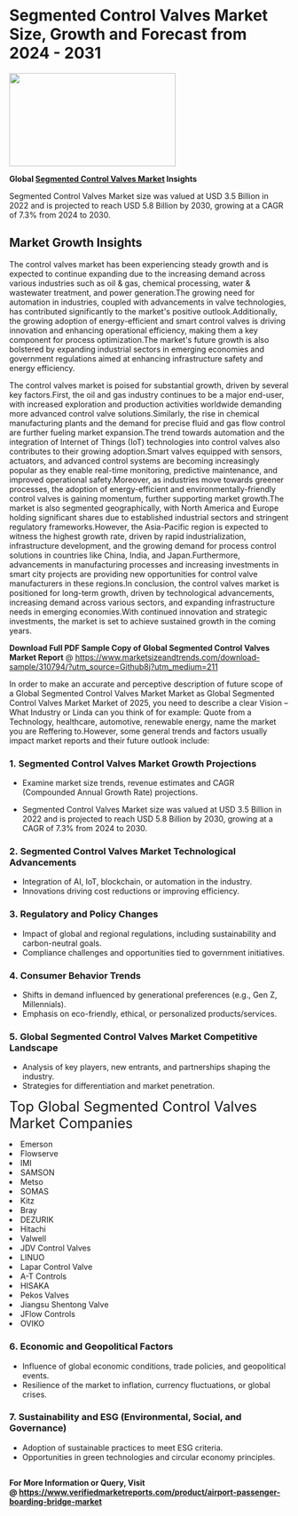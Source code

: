 <H1>Segmented Control Valves Market Size, Growth and Forecast from 2024 - 2031</H1><img class="aligncenter size-medium wp-image-584254" src="https://thirdeyenews.in/wp-content/uploads/2024/09/Global-Market-Research-300x168.jpeg" alt="" width="300" height="168" /><p><strong>Global&nbsp;<a href="https://www.marketsizeandtrends.com/download-sample/310794/?utm_source=Github8j?utm_medium=211">Segmented Control Valves Market</a> Insights</strong></p><p>Segmented Control Valves Market size was valued at USD 3.5 Billion in 2022 and is projected to reach USD 5.8 Billion by 2030, growing at a CAGR of 7.3% from 2024 to 2030.</p><p><h2>Market Growth Insights</h2> <p>The control valves market has been experiencing steady growth and is expected to continue expanding due to the increasing demand across various industries such as oil & gas, chemical processing, water & wastewater treatment, and power generation.The growing need for automation in industries, coupled with advancements in valve technologies, has contributed significantly to the market's positive outlook.Additionally, the growing adoption of energy-efficient and smart control valves is driving innovation and enhancing operational efficiency, making them a key component for process optimization.The market's future growth is also bolstered by expanding industrial sectors in emerging economies and government regulations aimed at enhancing infrastructure safety and energy efficiency.</p> <p>The control valves market is poised for substantial growth, driven by several key factors.First, the oil and gas industry continues to be a major end-user, with increased exploration and production activities worldwide demanding more advanced control valve solutions.Similarly, the rise in chemical manufacturing plants and the demand for precise fluid and gas flow control are further fueling market expansion.The trend towards automation and the integration of Internet of Things (IoT) technologies into control valves also contributes to their growing adoption.Smart valves equipped with sensors, actuators, and advanced control systems are becoming increasingly popular as they enable real-time monitoring, predictive maintenance, and improved operational safety.Moreover, as industries move towards greener processes, the adoption of energy-efficient and environmentally-friendly control valves is gaining momentum, further supporting market growth.The market is also segmented geographically, with North America and Europe holding significant shares due to established industrial sectors and stringent regulatory frameworks.However, the Asia-Pacific region is expected to witness the highest growth rate, driven by rapid industrialization, infrastructure development, and the growing demand for process control solutions in countries like China, India, and Japan.Furthermore, advancements in manufacturing processes and increasing investments in smart city projects are providing new opportunities for control valve manufacturers in these regions.In conclusion, the control valves market is positioned for long-term growth, driven by technological advancements, increasing demand across various sectors, and expanding infrastructure needs in emerging economies.With continued innovation and strategic investments, the market is set to achieve sustained growth in the coming years.</p> <p><span class=""><strong>Download Full PDF Sample Copy of Global Segmented Control Valves Market Report</strong> @ <a href="https://www.marketsizeandtrends.com/download-sample/310794/?utm_source=Github8j?utm_medium=211" target="_blank">https://www.marketsizeandtrends.com/download-sample/310794/?utm_source=Github8j?utm_medium=211</a></span></p><p>In order to make an accurate and perceptive description of future scope of a Global&nbsp;Segmented Control Valves Market Market as Global&nbsp;Segmented Control Valves Market Market of 2025, you need to describe a clear Vision &ndash; What Industry or Linda can you think of for example: Quote from a Technology, healthcare, automotive, renewable energy, name the market you are Reffering to.However, some general trends and factors usually impact market reports and their future outlook include:</p><h3>1.&nbsp;<strong>Segmented Control Valves Market Growth Projections</strong></h3><ul><li>Examine market size trends, revenue estimates and CAGR (Compounded Annual Growth Rate) projections.</li><li><p>Segmented Control Valves Market size was valued at USD 3.5 Billion in 2022 and is projected to reach USD 5.8 Billion by 2030, growing at a CAGR of 7.3% from 2024 to 2030.</p></li></ul><h3>2.&nbsp;<strong>Segmented Control Valves Market Technological Advancements</strong></h3><ul><li>Integration of AI, IoT, blockchain, or automation in the industry.</li><li>Innovations driving cost reductions or improving efficiency.</li></ul><h3>3.&nbsp;<strong>Regulatory and Policy Changes</strong></h3><ul><li>Impact of global and regional regulations, including sustainability and carbon-neutral goals.</li><li>Compliance challenges and opportunities tied to government initiatives.</li></ul><h3>4.&nbsp;<strong>Consumer Behavior Trends</strong></h3><ul><li>Shifts in demand influenced by generational preferences (e.g., Gen Z, Millennials).</li><li>Emphasis on eco-friendly, ethical, or personalized products/services.</li></ul><h3>5.&nbsp;<strong>Global Segmented Control Valves Market Competitive Landscape</strong></h3><ul><li>Analysis of key players, new entrants, and partnerships shaping the industry.</li><li>Strategies for differentiation and market penetration.</li></ul><p data-pm-slice="1 1 []"><span style="color: inherit; font-family: inherit; font-size: 25px;">Top Global Segmented Control Valves Market Companies</span></p><div class="" data-test-id=""><p><li>Emerson</li><li> Flowserve</li><li> IMI</li><li> SAMSON</li><li> Metso</li><li> SOMAS</li><li> Kitz</li><li> Bray</li><li> DEZURIK</li><li> Hitachi</li><li> Valwell</li><li> JDV Control Valves</li><li> LINUO</li><li> Lapar Control Valve</li><li> A-T Controls</li><li> HISAKA</li><li> Pekos Valves</li><li> Jiangsu Shentong Valve</li><li> JFlow Controls</li><li> OVIKO</li></p></div><h3>6.&nbsp;<strong>Economic and Geopolitical Factors</strong></h3><ul><li>Influence of global economic conditions, trade policies, and geopolitical events.</li><li>Resilience of the market to inflation, currency fluctuations, or global crises.</li></ul><h3>7.&nbsp;<strong>Sustainability and ESG (Environmental, Social, and Governance)</strong></h3><ul><li>Adoption of sustainable practices to meet ESG criteria.</li><li>Opportunities in green technologies and circular economy principles.</li></ul><h2><strong style="font-size: 14px;">For More Information or Query, Visit @&nbsp;</strong><a style="background-color: #ffffff; font-size: 14px;" href="https://www.marketsizeandtrends.com/report/segmented-control-valves-market/" target="_blank">https://www.verifiedmarketreports.com/product/airport-passenger-boarding-bridge-market</a></h2>